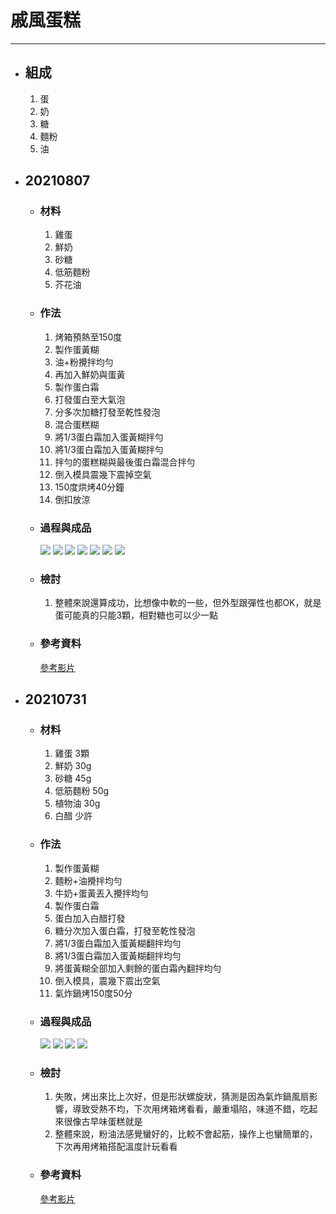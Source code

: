 # 戚風蛋糕
---
+ ## 組成
  1. 蛋
  2. 奶
  3. 糖
  4. 麵粉
  5. 油


+ ## 20210807
  + ### 材料
    1. 雞蛋 
    2. 鮮奶
    3. 砂糖
    4. 低筋麵粉
    5. 芥花油
  
  + ### 作法
    1. 烤箱預熱至150度
    2. 製作蛋黃糊
    3. 油+粉攪拌均勻
    4. 再加入鮮奶與蛋黃
    5. 製作蛋白霜
    6. 打發蛋白至大氣泡
    7. 分多次加糖打發至乾性發泡
    8. 混合蛋糕糊
    9. 將1/3蛋白霜加入蛋黃糊拌勻
    10. 將1/3蛋白霜加入蛋黃糊拌勻
    11. 拌勻的蛋糕糊與最後蛋白霜混合拌勻
    12. 倒入模具震幾下震掉空氣
    13. 150度烘烤40分鐘
    14. 倒扣放涼
  
  + ### 過程與成品
    ![](../../Image/20210807_6.jpg)
    ![](../../Image/20210807_7.jpg)
    ![](../../Image/20210807_8.jpg)
    ![](../../Image/20210807_9.jpg)
    ![](../../Image/20210807_10.jpg)
    ![](../../Image/20210807_11.jpg)
    ![](../../Image/20210807_12.jpg)
  
  + ### 檢討
    1. 整體來說還算成功，比想像中軟的一些，但外型跟彈性也都OK，就是蛋可能真的只能3顆，相對糖也可以少一點
  
  + ### 參考資料
    [參考影片](https://youtu.be/1AwtFwrUtDI)


+ ## 20210731
  + ### 材料
    1. 雞蛋 3顆
    2. 鮮奶 30g
    3. 砂糖 45g
    4. 低筋麵粉 50g
    5. 植物油   30g
    6. 白醋 少許
  
  + ### 作法
    1. 製作蛋黃糊
    2. 麵粉+油攪拌均勻
    3. 牛奶+蛋黃丟入攪拌均勻
    4. 製作蛋白霜
    5. 蛋白加入白醋打發
    6. 糖分次加入蛋白霜，打發至乾性發泡
    7. 將1/3蛋白霜加入蛋黃糊翻拌均勻
    8. 將1/3蛋白霜加入蛋黃糊翻拌均勻
    9. 將蛋黃糊全部加入剩餘的蛋白霜內翻拌均勻
    10. 倒入模具，震幾下震出空氣
    11. 氣炸鍋烤150度50分
  
  + ### 過程與成品
    ![](../../Image/20210731_5.jpg)
    ![](../../Image/20210731_6.jpg)
    ![](../../Image/20210731_7.jpg)
    ![](../../Image/20210731_8.jpg)
  
  + ### 檢討
    1. 失敗，烤出來比上次好，但是形狀螺旋狀，猜測是因為氣炸鍋風扇影響，導致受熱不均，下次用烤箱烤看看，嚴重塌陷，味道不錯，吃起來很像古早味蛋糕就是
    2. 整體來說，粉油法感覺蠻好的，比較不會起筋，操作上也蠻簡單的，下次再用烤箱搭配溫度計玩看看
  
  + ### 參考資料
    [參考影片](https://youtu.be/1AwtFwrUtDI)
